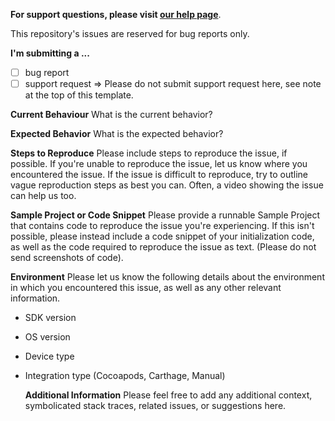 **For support questions, please visit [our help page](https://smooch.io/help/)**.

This repository's issues are reserved for bug reports only.

**I'm submitting a ...**

- [ ] bug report
- [ ] support request => Please do not submit support request here, see note at the top of this template.

**Current Behaviour**
What is the current behavior?

**Expected Behavior**
What is the expected behavior?

**Steps to Reproduce**
Please include steps to reproduce the issue, if possible. If you're unable to reproduce the issue, let us know where you encountered the issue. If the issue is difficult to reproduce, try to outline vague reproduction steps as best you can. Often, a video showing the issue can help us too.

**Sample Project or Code Snippet**
Please provide a runnable Sample Project that contains code to reproduce the issue you're experiencing. If this isn't possible, please instead include a code snippet of your initialization code, as well as the code required to reproduce the issue as text. (Please do not send screenshots of code).

**Environment**
Please let us know the following details about the environment in which you encountered this issue, as well as any other relevant information.

- SDK version
- OS version
- Device type
- Integration type (Cocoapods, Carthage, Manual)

  **Additional Information**
  Please feel free to add any additional context, symbolicated stack traces, related issues, or suggestions here.
